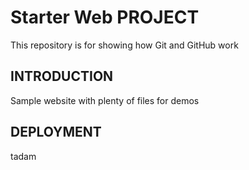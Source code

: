 # Starter Web PROJECT

This repository is for showing how Git and GitHub work

## INTRODUCTION

Sample website with plenty of files for demos

## DEPLOYMENT
tadam